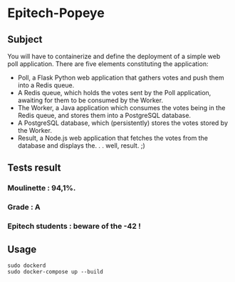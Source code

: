 # Epitech-Popeye
## Subject
You will have to containerize and define the deployment of a simple web poll application.
There are five elements constituting the application:
- Poll, a Flask Python web application that gathers votes and push them into a Redis queue.
- A Redis queue, which holds the votes sent by the Poll application, awaiting for them to be consumed by
the Worker.
- The Worker, a Java application which consumes the votes being in the Redis queue, and stores them into
a PostgreSQL database.
- A PostgreSQL database, which (persistently) stores the votes stored by the Worker.
- Result, a Node.js web application that fetches the votes from the database and displays the. . . well, result. ;)
## Tests result
### Moulinette : 94,1%.
### Grade : A

### Epitech students : beware of the -42 !

## Usage
```
sudo dockerd
sudo docker-compose up --build
```
